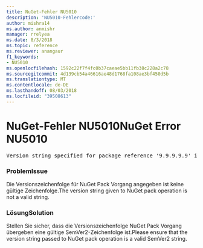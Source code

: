 ```yaml
---
title: NuGet-Fehler NU5010
description: 'NU5010-Fehlercode:'
author: mishra14
ms.author: anmishr
manager: rrelyea
ms.date: 8/3/2018
ms.topic: reference
ms.reviewer: anangaur
f1_keywords:
- NU5010
ms.openlocfilehash: 1592c22f7f4fc0b37caeae5bb11fb38c228a2c78
ms.sourcegitcommit: 4d139cb54a46616ae48d1768fa108ae3bf450d5b
ms.translationtype: MT
ms.contentlocale: de-DE
ms.lasthandoff: 08/03/2018
ms.locfileid: "39508613"
---
```

# <a name="nuget-error-nu5010"></a><span data-ttu-id="f9ed3-103">NuGet-Fehler NU5010</span><span class="sxs-lookup"><span data-stu-id="f9ed3-103">NuGet Error NU5010</span></span>
<pre>Version string specified for package reference '9.9.9.9.9' is invalid.</pre>

### <a name="issue"></a><span data-ttu-id="f9ed3-104">Problem</span><span class="sxs-lookup"><span data-stu-id="f9ed3-104">Issue</span></span>

<span data-ttu-id="f9ed3-105">Die Versionszeichenfolge für NuGet Pack Vorgang angegeben ist keine gültige Zeichenfolge.</span><span class="sxs-lookup"><span data-stu-id="f9ed3-105">The version string given to NuGet pack operation is not a valid string.</span></span>


### <a name="solution"></a><span data-ttu-id="f9ed3-106">Lösung</span><span class="sxs-lookup"><span data-stu-id="f9ed3-106">Solution</span></span>

<span data-ttu-id="f9ed3-107">Stellen Sie sicher, dass die Versionszeichenfolge NuGet Pack Vorgang übergeben eine gültige SemVer2-Zeichenfolge ist.</span><span class="sxs-lookup"><span data-stu-id="f9ed3-107">Please ensure that the version string passed to NuGet pack operation is a valid SemVer2 string.</span></span>

